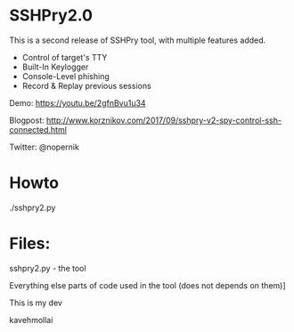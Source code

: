 # SSHPry2.0
 This is a second release of SSHPry tool, with multiple features added.
- Control of target's TTY
- Built-In Keylogger
- Console-Level phishing
- Record & Replay previous sessions

Demo: https://youtu.be/2gfnBvu1u34

Blogpost: http://www.korznikov.com/2017/09/sshpry-v2-spy-control-ssh-connected.html

Twitter: @nopernik

# Howto

./sshpry2.py

# Files:

sshpry2.py - the tool

Everything else parts of code used in the tool (does not depends on them)]


This is my dev


kavehmollai
